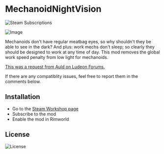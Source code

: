 # MechanoidNightVision

![Steam Subscriptions](https://img.shields.io/steam/subscriptions/2884960983?style=for-the-badge&logo=steam)

![Image](https://github.com/winggar/MechanoidNightVision/blob/master/About/Preview.png)

Mechanoids don't have regular meatbag eyes, so why shouldn't they be able to see in the dark? And plus: work mechs don't sleep; so clearly they should be designed to work at any time of day. This mod removes the global work speed penalty from low light for mechanoids.

[This was a request from Auld on Ludeon Forums.](https://ludeon.com/forums/index.php?topic=56762.0)

If there are any compatiblity issues, feel free to report them in the comments below.

## Installation

 - Go to the [Steam Workshop page](https://steamcommunity.com/sharedfiles/filedetails/?id=2884960983)
 - Subscribe to the mod
 - Enable the mod in Rimworld

## License

![License](https://img.shields.io/github/license/winggar/FasterApparel?style=for-the-badge)
